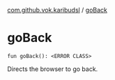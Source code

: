 [com.github.vok.karibudsl](index.md) / [goBack](.)

# goBack

`fun goBack(): <ERROR CLASS>`

Directs the browser to go back.

